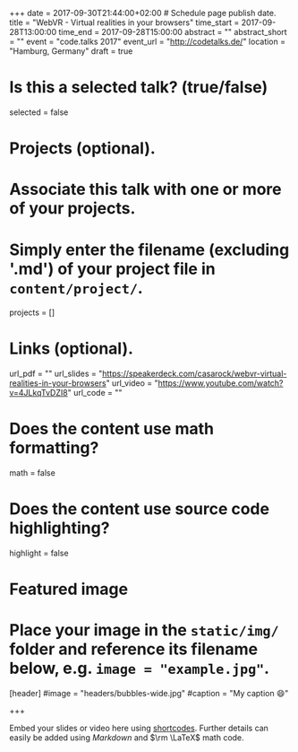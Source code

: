 +++
date = 2017-09-30T21:44:00+02:00 # Schedule page publish date.
title = "WebVR - Virtual realities in your browsers"
time_start = 2017-09-28T13:00:00
time_end = 2017-09-28T15:00:00
abstract = ""
abstract_short = ""
event = "code.talks 2017"
event_url = "http://codetalks.de/"
location = "Hamburg, Germany"
draft = true
# Is this a selected talk? (true/false)
selected = false

# Projects (optional).
#   Associate this talk with one or more of your projects.
#   Simply enter the filename (excluding '.md') of your project file in `content/project/`.
projects = []

# Links (optional).
url_pdf = ""
url_slides = "https://speakerdeck.com/casarock/webvr-virtual-realities-in-your-browsers"
url_video = "https://www.youtube.com/watch?v=4JLkqTvDZI8"
url_code = ""

# Does the content use math formatting?
math = false

# Does the content use source code highlighting?
highlight = false

# Featured image
# Place your image in the `static/img/` folder and reference its filename below, e.g. `image = "example.jpg"`.
[header]
#image = "headers/bubbles-wide.jpg"
#caption = "My caption :smile:"

+++

Embed your slides or video here using [shortcodes](https://sourcethemes.com/academic/post/writing-markdown-latex/). Further details can easily be added using *Markdown* and $\rm \LaTeX$ math code.

